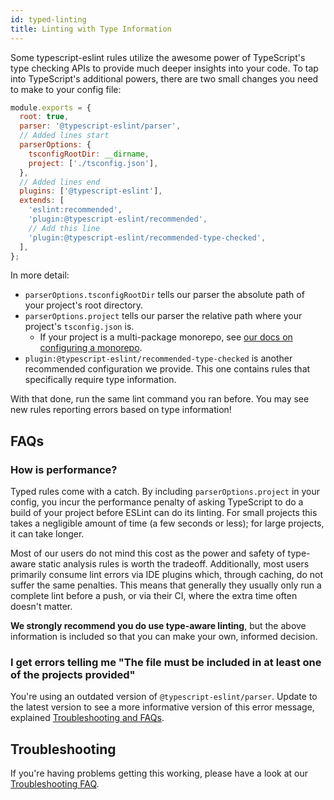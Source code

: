 ```yaml
---
id: typed-linting
title: Linting with Type Information
---
```


Some typescript-eslint rules utilize the awesome power of TypeScript's type checking APIs to provide much deeper insights into your code.
To tap into TypeScript's additional powers, there are two small changes you need to make to your config file:

```js title=".eslintrc.js"
module.exports = {
  root: true,
  parser: '@typescript-eslint/parser',
  // Added lines start
  parserOptions: {
    tsconfigRootDir: __dirname,
    project: ['./tsconfig.json'],
  },
  // Added lines end
  plugins: ['@typescript-eslint'],
  extends: [
    'eslint:recommended',
    'plugin:@typescript-eslint/recommended',
    // Add this line
    'plugin:@typescript-eslint/recommended-type-checked',
  ],
};
```

In more detail:

- `parserOptions.tsconfigRootDir` tells our parser the absolute path of your project's root directory.
- `parserOptions.project` tells our parser the relative path where your project's `tsconfig.json` is.
  - If your project is a multi-package monorepo, see [our docs on configuring a monorepo](./typed-linting/MONOREPOS.md).
- `plugin:@typescript-eslint/recommended-type-checked` is another recommended configuration we provide. This one contains rules that specifically require type information.

With that done, run the same lint command you ran before.
You may see new rules reporting errors based on type information!

## FAQs

### How is performance?

Typed rules come with a catch.
By including `parserOptions.project` in your config, you incur the performance penalty of asking TypeScript to do a build of your project before ESLint can do its linting.
For small projects this takes a negligible amount of time (a few seconds or less); for large projects, it can take longer.

Most of our users do not mind this cost as the power and safety of type-aware static analysis rules is worth the tradeoff.
Additionally, most users primarily consume lint errors via IDE plugins which, through caching, do not suffer the same penalties.
This means that generally they usually only run a complete lint before a push, or via their CI, where the extra time often doesn't matter.

**We strongly recommend you do use type-aware linting**, but the above information is included so that you can make your own, informed decision.

### I get errors telling me "The file must be included in at least one of the projects provided"

You're using an outdated version of `@typescript-eslint/parser`.
Update to the latest version to see a more informative version of this error message, explained [Troubleshooting and FAQs](./TROUBLESHOOTING.md##i-get-errors-telling-me-eslint-was-configured-to-run--however-that-tsconfig-does-not--none-of-those-tsconfigs-include-this-file).

## Troubleshooting

If you're having problems getting this working, please have a look at our [Troubleshooting FAQ](./TROUBLESHOOTING.md).
